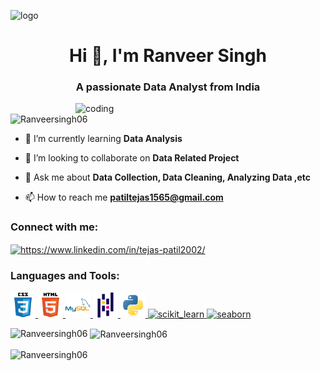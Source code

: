 ![logo]()
<h1 align="center">Hi 👋, I'm Ranveer Singh</h1>
<h3 align="center">A passionate Data Analyst from India</h3>
<img align ="right" alt = "coding" width="400" src="https://datascientest.com/en/files/2024/03/Citizen_Data_Scientist-1024x585-1.jpg">

<p align="left"> <img src="https://komarev.com/ghpvc/?username=Ranveersingh06&label=Profile%20views&color=0e75b6&style=flat" alt="Ranveersingh06" /> </p>

- 🌱 I’m currently learning **Data Analysis**

- 👯 I’m looking to collaborate on **Data Related Project**

- 💬 Ask me about **Data Collection, Data Cleaning, Analyzing Data ,etc**

- 📫 How to reach me **patiltejas1565@gmail.com**

<h3 align="left">Connect with me:</h3>
<p align="left">
<a href="https://www.linkedin.com/in/ranveer-singh-93594a208/" target="blank"><img align="center" src="https://raw.githubusercontent.com/rahuldkjain/github-profile-readme-generator/master/src/images/icons/Social/linked-in-alt.svg" alt="https://www.linkedin.com/in/tejas-patil2002/" height="30" width="40" /></a>
</p>

<h3 align="left">Languages and Tools:</h3>
<p align="left"> <a href="https://www.w3schools.com/css/" target="_blank" rel="noreferrer"> <img src="https://raw.githubusercontent.com/devicons/devicon/master/icons/css3/css3-original-wordmark.svg" alt="css3" width="40" height="40"/> </a> <a href="https://www.w3.org/html/" target="_blank" rel="noreferrer"> <img src="https://raw.githubusercontent.com/devicons/devicon/master/icons/html5/html5-original-wordmark.svg" alt="html5" width="40" height="40"/> </a> <a href="https://www.mysql.com/" target="_blank" rel="noreferrer"> <img src="https://raw.githubusercontent.com/devicons/devicon/master/icons/mysql/mysql-original-wordmark.svg" alt="mysql" width="40" height="40"/> </a> <a href="https://pandas.pydata.org/" target="_blank" rel="noreferrer"> <img src="https://raw.githubusercontent.com/devicons/devicon/2ae2a900d2f041da66e950e4d48052658d850630/icons/pandas/pandas-original.svg" alt="pandas" width="40" height="40"/> </a> <a href="https://www.python.org" target="_blank" rel="noreferrer"> <img src="https://raw.githubusercontent.com/devicons/devicon/master/icons/python/python-original.svg" alt="python" width="40" height="40"/> </a> <a href="https://scikit-learn.org/" target="_blank" rel="noreferrer"> <img src="https://upload.wikimedia.org/wikipedia/commons/0/05/Scikit_learn_logo_small.svg" alt="scikit_learn" width="40" height="40"/> </a> <a href="https://seaborn.pydata.org/" target="_blank" rel="noreferrer"> <img src="https://seaborn.pydata.org/_images/logo-mark-lightbg.svg" alt="seaborn" width="40" height="40"/> </a> </p>

<p><img align="left" src="https://github-readme-stats.vercel.app/api/top-langs?username=Ranveersingh06&show_icons=true&locale=en&layout=compact" alt="Ranveersingh06" /></p>

<p>&nbsp;<img align="center" src="https://github-readme-stats.vercel.app/api?username=Ranveersingh06&show_icons=true&locale=en" alt="Ranveersingh06" /></p>

<p><img align="center" src="https://github-readme-streak-stats.herokuapp.com/?user=Ranveersingh06&" alt="Ranveersingh06" /></p>
